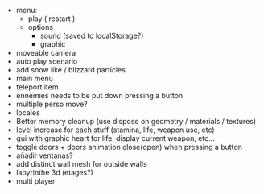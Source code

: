 - menu:
    *  play ( restart )
    *  options
        - sound (saved to localStorage?)
        - graphic
- moveable camera
- auto play scenario
- add snow like / blizzard particles
- main menu
- teleport item
- ennemies needs to be put down pressing a button
- multiple perso move?
- locales
- Better memory cleanup (use dispose on geometry / materials / textures)
- level increase for each stuff (stamina, life, weapon use, etc)
- gui  with graphic heart for life, display current weapon, etc...
- toggle doors + doors animation close(open) when pressing a button
- añadir ventanas?
- add distinct wall mesh for outside walls
- labyrinthe 3d (etages?)
- multi player
